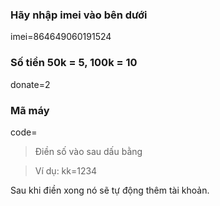 ### Hãy nhập imei vào bên dưới

imei=864649060191524

### Số tiền 50k = 5, 100k = 10

donate=2

### Mã máy

code=

> Điền số vào sau dấu bằng

> Ví dụ: kk=1234

Sau khi điền xong nó sẽ tự động thêm tài khoản.
